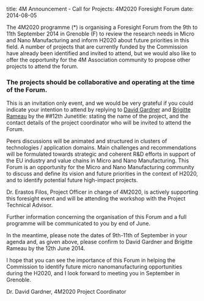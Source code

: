 title: 4M Announcement - Call for Projects: 4M2020 Foresight Forum
date: 2014-08-05 

The 4M2020 programme (*) is organising a Foresight Forum from the 9th to 11th September 2014 in Grenoble (F) to review the research needs in Micro and Nano Manufacturing and inform H2020 about future priorities in this field.  A number of projects that are currently funded by the Commission have already been identified and invited to attend, but we would also like to offer the opportunity for the 4M Association community to propose other projects to attend the forum. 
### The projects should be collaborative and operating at the time of the Forum.

This is an invitation only event, and we would be very grateful if you could indicate your intention to attend by replying to [David Gardner](mailto:david.gardner@ctechinnovation.com) and [Brigitte Rameau](mailto:brigitte.rameau@cea.fr) by the ##12th Junetitle: stating the name of the project, and the contact details of the project coordinator who will be invited to attend the Forum.

Peers discussions will be animated and structured in clusters of technologies / application domains. Main challenges and recommendations will be formulated towards strategic and coherent R&D efforts in support of the EU industry and value chains in Micro and Nano Manufacturing. This Forum is an opportunity for the Micro and Nano Manufacturing community to discuss and define its vision and future priorities in the context of H2020, and to identify potential future high-impact projects.
 
Dr. Erastos Filos, Project Officer in charge of 4M2020, is actively supporting this foresight event and will be attending the workshop with the Project Technical Advisor.
 
Further information concerning the organisation of this Forum and a full programme will be communicated to you by end of June.
 
In the meantime, please note the dates of 9th-11th of September in your agenda and, as given above, please confirm to David Gardner and Brigitte Rameau by the 12th June 2014. 
 
I hope that you can see the importance of this Forum in helping the Commission to identify future micro nanomanufacturing opportunities during the H2020, and I look forward to meeting you in September in Grenoble.

Dr. David Gardner, 4M2020 Project Coordinator